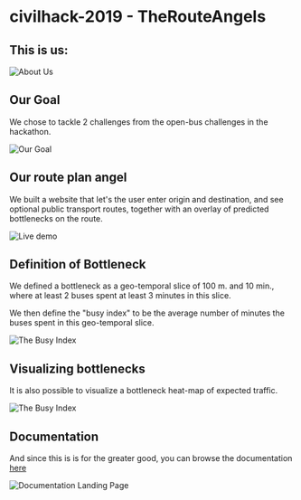 # civilhack-2019 - TheRouteAngels

## This is us:

![About Us](..//master//snapshots//TheRouteAngels1.jpg)

## Our Goal

We chose to tackle 2 challenges from the open-bus challenges in the hackathon.

![Our Goal](..//master//snapshots//TheRouteAngels2.jpg)

## Our route plan angel

We built a website that let's the user enter origin and destination, 
and see optional public transport routes, together with an overlay of predicted bottlenecks on the route.

![Live demo](..//master//snapshots//TheRouteAngels3.gif)

## Definition of Bottleneck

We defined a bottleneck as a geo-temporal slice of 100 m. and 10 min.,
where at least 2 buses spent at least 3 minutes in this slice.

We then define the "busy index" to be the average number of minutes
the buses spent in this geo-temporal slice.

![The Busy Index](..//master//snapshots//TheRouteAngels4.jpg)


## Visualizing bottlenecks

It is also possible to visualize a bottleneck heat-map of expected traffic.

![The Busy Index](..//master//snapshots//TheRouteAngels5.gif)


## Documentation

And since this is is for the greater good, you can browse the documentation
[here](https://amirlb.github.io/civilhack-2019/)

![Documentation Landing Page](..//master//snapshots//TheRouteAngelsDocumentation.jpeg)

